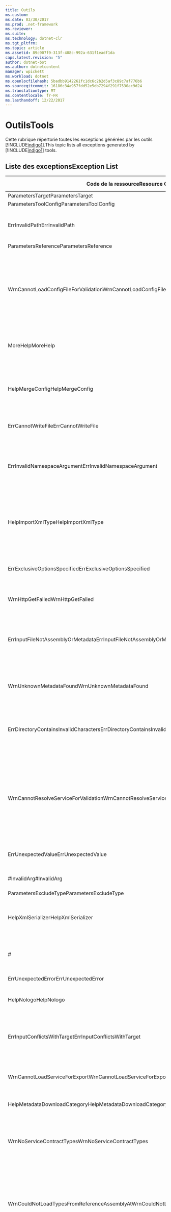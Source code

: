 ```yaml
---
title: Outils
ms.custom: 
ms.date: 03/30/2017
ms.prod: .net-framework
ms.reviewer: 
ms.suite: 
ms.technology: dotnet-clr
ms.tgt_pltfrm: 
ms.topic: article
ms.assetid: 89c907f9-313f-408c-992a-631f1eadf1da
caps.latest.revision: "5"
author: dotnet-bot
ms.author: dotnetcontent
manager: wpickett
ms.workload: dotnet
ms.openlocfilehash: 5badbb9142261fc1dc6c2b2d5af3c89c7af776b6
ms.sourcegitcommit: 16186c34a957fdd52e5db7294f291f7530ac9d24
ms.translationtype: MT
ms.contentlocale: fr-FR
ms.lasthandoff: 12/22/2017
---
```

# <a name="tools"></a><span data-ttu-id="7d278-102">Outils</span><span class="sxs-lookup"><span data-stu-id="7d278-102">Tools</span></span>
<span data-ttu-id="7d278-103">Cette rubrique répertorie toutes les exceptions générées par les outils [!INCLUDE[indigo1](../../../../../includes/indigo1-md.md)].</span><span class="sxs-lookup"><span data-stu-id="7d278-103">This topic lists all exceptions generated by [!INCLUDE[indigo1](../../../../../includes/indigo1-md.md)] tools.</span></span>  
  
## <a name="exception-list"></a><span data-ttu-id="7d278-104">Liste des exceptions</span><span class="sxs-lookup"><span data-stu-id="7d278-104">Exception List</span></span>  
  
|<span data-ttu-id="7d278-105">Code de la ressource</span><span class="sxs-lookup"><span data-stu-id="7d278-105">Resource Code</span></span>|<span data-ttu-id="7d278-106">Chaîne de la ressource</span><span class="sxs-lookup"><span data-stu-id="7d278-106">Resource String</span></span>|  
|-------------------|---------------------|  
|<span data-ttu-id="7d278-107">ParametersTarget</span><span class="sxs-lookup"><span data-stu-id="7d278-107">ParametersTarget</span></span>|<span data-ttu-id="7d278-108">\<enum ></span><span class="sxs-lookup"><span data-stu-id="7d278-108">\<enum></span></span>|  
|<span data-ttu-id="7d278-109">ParametersToolConfig</span><span class="sxs-lookup"><span data-stu-id="7d278-109">ParametersToolConfig</span></span>|<span data-ttu-id="7d278-110">\<configFile ></span><span class="sxs-lookup"><span data-stu-id="7d278-110">\<configFile></span></span>|  
|<span data-ttu-id="7d278-111">ErrInvalidPath</span><span class="sxs-lookup"><span data-stu-id="7d278-111">ErrInvalidPath</span></span>|<span data-ttu-id="7d278-112">Le chemin spécifié est incorrect.</span><span class="sxs-lookup"><span data-stu-id="7d278-112">The specified is an invalid path.</span></span> <span data-ttu-id="7d278-113">Vérifiez l'argument spécifié.</span><span class="sxs-lookup"><span data-stu-id="7d278-113">Check the specified argument.</span></span>|  
|<span data-ttu-id="7d278-114">ParametersReference</span><span class="sxs-lookup"><span data-stu-id="7d278-114">ParametersReference</span></span>|<span data-ttu-id="7d278-115">\<chemin d’accès ></span><span class="sxs-lookup"><span data-stu-id="7d278-115">\<file path></span></span>|  
|<span data-ttu-id="7d278-116">WrnCannotLoadConfigFileForValidation</span><span class="sxs-lookup"><span data-stu-id="7d278-116">WrnCannotLoadConfigFileForValidation</span></span>|<span data-ttu-id="7d278-117">Une erreur s'est produite lors du traitement du fichier de configuration chargé depuis l'emplacement spécifié.</span><span class="sxs-lookup"><span data-stu-id="7d278-117">An error occurred while processing the configuration file loaded from the specified location.</span></span> <span data-ttu-id="7d278-118">Les services définis dans ce fichier de configuration ne peuvent pas être validés.</span><span class="sxs-lookup"><span data-stu-id="7d278-118">Services that are defined in this configuration file cannot be validated.</span></span>|  
|<span data-ttu-id="7d278-119">MoreHelp</span><span class="sxs-lookup"><span data-stu-id="7d278-119">MoreHelp</span></span>|<span data-ttu-id="7d278-120">Pour obtenir une assistance, tapez « svcutil » avec les arguments spécifiés.</span><span class="sxs-lookup"><span data-stu-id="7d278-120">For more help, type "svcutil" with the specified arguments.</span></span>|  
|<span data-ttu-id="7d278-121">HelpMergeConfig</span><span class="sxs-lookup"><span data-stu-id="7d278-121">HelpMergeConfig</span></span>|<span data-ttu-id="7d278-122">Fait en sorte que la configuration générée soit fusionnée dans un fichier existant au lieu de remplacer le fichier existant.</span><span class="sxs-lookup"><span data-stu-id="7d278-122">Causes the generated configuration to be merged into an existing file instead of overwriting the existing file.</span></span>|  
|<span data-ttu-id="7d278-123">ErrCannotWriteFile</span><span class="sxs-lookup"><span data-stu-id="7d278-123">ErrCannotWriteFile</span></span>|<span data-ttu-id="7d278-124">Impossible d'écrire dans un fichier de sortie.</span><span class="sxs-lookup"><span data-stu-id="7d278-124">Cannot write to an output file.</span></span>|  
|<span data-ttu-id="7d278-125">ErrInvalidNamespaceArgument</span><span class="sxs-lookup"><span data-stu-id="7d278-125">ErrInvalidNamespaceArgument</span></span>|<span data-ttu-id="7d278-126">La valeur non valide spécifiée a été passée à l'option spécifiée.</span><span class="sxs-lookup"><span data-stu-id="7d278-126">The specified invalid value was passed to the specified option.</span></span> <span data-ttu-id="7d278-127">Spécifiez une paire d'espace de noms cible et d'espace de noms CLR séparés par des virgules.</span><span class="sxs-lookup"><span data-stu-id="7d278-127">Specify a comma-separated target namespace and CLR namespace pair.</span></span>|  
|<span data-ttu-id="7d278-128">HelpImportXmlType</span><span class="sxs-lookup"><span data-stu-id="7d278-128">HelpImportXmlType</span></span>|<span data-ttu-id="7d278-129">Configure le sérialiseur DataContract de façon à importer des types non-DataContract comme types IXmlSerializable.</span><span class="sxs-lookup"><span data-stu-id="7d278-129">Configures the DataContract serializer to import non-DataContract types as IXmlSerializable types.</span></span>|  
|<span data-ttu-id="7d278-130">ErrExclusiveOptionsSpecified</span><span class="sxs-lookup"><span data-stu-id="7d278-130">ErrExclusiveOptionsSpecified</span></span>|<span data-ttu-id="7d278-131">L'option spécifiée ne peut pas être utilisée lorsque l'autre option spécifiée a été spécifiée.</span><span class="sxs-lookup"><span data-stu-id="7d278-131">The specified option cannot be used when the other specified option has been specified.</span></span>|  
|<span data-ttu-id="7d278-132">WrnHttpGetFailed</span><span class="sxs-lookup"><span data-stu-id="7d278-132">WrnHttpGetFailed</span></span>|<span data-ttu-id="7d278-133">Erreur GET HTTP avec l'URI spécifié.</span><span class="sxs-lookup"><span data-stu-id="7d278-133">HTTP GET Error with the specified URI.</span></span>|  
|<span data-ttu-id="7d278-134">ErrInputFileNotAssemblyOrMetadata</span><span class="sxs-lookup"><span data-stu-id="7d278-134">ErrInputFileNotAssemblyOrMetadata</span></span>|<span data-ttu-id="7d278-135">Le fichier à l’emplacement spécifié lu via l’argument d’entrée spécifié semble ne pas être un fichier de métadonnées XML ou un assembly valide.</span><span class="sxs-lookup"><span data-stu-id="7d278-135">The file at the specified location read via the specified input argument does not appear to be an XML metadata file or a valid assembly.</span></span>|  
|<span data-ttu-id="7d278-136">WrnUnknownMetadataFound</span><span class="sxs-lookup"><span data-stu-id="7d278-136">WrnUnknownMetadataFound</span></span>|<span data-ttu-id="7d278-137">Impossible d'enregistrer le document de métadonnées non reconnu du type spécifié.</span><span class="sxs-lookup"><span data-stu-id="7d278-137">Cannot save unrecognized metadata document of the specified type.</span></span>|  
|<span data-ttu-id="7d278-138">ErrDirectoryContainsInvalidCharacters</span><span class="sxs-lookup"><span data-stu-id="7d278-138">ErrDirectoryContainsInvalidCharacters</span></span>|<span data-ttu-id="7d278-139">La valeur non valide spécifiée a été passée à l'option spécifiée.</span><span class="sxs-lookup"><span data-stu-id="7d278-139">The specified invalid value was passed to the specified option.</span></span> <span data-ttu-id="7d278-140">Le caractère spécifié n’est pas autorisé dans un chemin d’accès.</span><span class="sxs-lookup"><span data-stu-id="7d278-140">The specified character is not permitted in a path.</span></span>|  
|<span data-ttu-id="7d278-141">WrnCannotResolveServiceForValidation</span><span class="sxs-lookup"><span data-stu-id="7d278-141">WrnCannotResolveServiceForValidation</span></span>|<span data-ttu-id="7d278-142">Impossible de charger un service avec le configName spécifié.</span><span class="sxs-lookup"><span data-stu-id="7d278-142">Unable to load a service with the specified configName.</span></span> <span data-ttu-id="7d278-143">Pour valider un service, fournissez à la fois l'assembly qui contient le type de service et un fichier exécutable avec la configuration pour ce service.</span><span class="sxs-lookup"><span data-stu-id="7d278-143">To validate a service, provide both the assembly that contains the service type and an executable with the configuration for this service.</span></span>|  
|<span data-ttu-id="7d278-144">ErrUnexpectedValue</span><span class="sxs-lookup"><span data-stu-id="7d278-144">ErrUnexpectedValue</span></span>|<span data-ttu-id="7d278-145">L'option spécifiée ne prend pas en charge de valeurs.</span><span class="sxs-lookup"><span data-stu-id="7d278-145">The specified option does not support any values.</span></span>|  
|<span data-ttu-id="7d278-146">#InvalidArg</span><span class="sxs-lookup"><span data-stu-id="7d278-146">#InvalidArg</span></span>|<span data-ttu-id="7d278-147">Le spécifié contient un argument non valide.</span><span class="sxs-lookup"><span data-stu-id="7d278-147">The specified contains an invalid argument.</span></span>|  
|<span data-ttu-id="7d278-148">ParametersExcludeType</span><span class="sxs-lookup"><span data-stu-id="7d278-148">ParametersExcludeType</span></span>|<span data-ttu-id="7d278-149">\<type></span><span class="sxs-lookup"><span data-stu-id="7d278-149">\<type></span></span>|  
|<span data-ttu-id="7d278-150">HelpXmlSerializer</span><span class="sxs-lookup"><span data-stu-id="7d278-150">HelpXmlSerializer</span></span>|<span data-ttu-id="7d278-151">Générez des types de données qui utilisent le XmlSerializer pour la sérialisation et la désérialisation.</span><span class="sxs-lookup"><span data-stu-id="7d278-151">Generate data types that use the XmlSerializer for serialization and deserialization.</span></span>|  
|#|---------------------------------------------------------------------------------------------------------------------=|  
|<span data-ttu-id="7d278-152">ErrUnexpectedError</span><span class="sxs-lookup"><span data-stu-id="7d278-152">ErrUnexpectedError</span></span>|<span data-ttu-id="7d278-153">Une erreur s'est produite dans l'outil.</span><span class="sxs-lookup"><span data-stu-id="7d278-153">An error occurred in the tool.</span></span>|  
|<span data-ttu-id="7d278-154">HelpNologo</span><span class="sxs-lookup"><span data-stu-id="7d278-154">HelpNologo</span></span>|<span data-ttu-id="7d278-155">Le message de bannière et de copyright est supprimé.</span><span class="sxs-lookup"><span data-stu-id="7d278-155">The copyright and banner message is suppressed.</span></span>|  
|<span data-ttu-id="7d278-156">ErrInputConflictsWithTarget</span><span class="sxs-lookup"><span data-stu-id="7d278-156">ErrInputConflictsWithTarget</span></span>|<span data-ttu-id="7d278-157">Le type d'entrée lu à partir du spécifié n'est pas pris en charge avec l'option spécifiée définie à la valeur spécifiée.</span><span class="sxs-lookup"><span data-stu-id="7d278-157">The type of input read from the specified is not supported with the specified option set to the specified value.</span></span>|  
|<span data-ttu-id="7d278-158">WrnCannotLoadServiceForExport</span><span class="sxs-lookup"><span data-stu-id="7d278-158">WrnCannotLoadServiceForExport</span></span>|<span data-ttu-id="7d278-159">Une erreur s'est produite lors du chargement du type de service à exporter.</span><span class="sxs-lookup"><span data-stu-id="7d278-159">An error occurred while loading the service type to be exported.</span></span>|  
|<span data-ttu-id="7d278-160">HelpMetadataDownloadCategory</span><span class="sxs-lookup"><span data-stu-id="7d278-160">HelpMetadataDownloadCategory</span></span>|<span data-ttu-id="7d278-161">- = TÉLÉCHARGEMENT DE MÉTADONNÉES = -</span><span class="sxs-lookup"><span data-stu-id="7d278-161">-= METADATA DOWNLOAD =-</span></span>|  
|<span data-ttu-id="7d278-162">WrnNoServiceContractTypes</span><span class="sxs-lookup"><span data-stu-id="7d278-162">WrnNoServiceContractTypes</span></span>|<span data-ttu-id="7d278-163">Impossible de générer des types XmlSerializer pour l'assembly spécifié.</span><span class="sxs-lookup"><span data-stu-id="7d278-163">Cannot generate XmlSerializer types for the specified assembly.</span></span> <span data-ttu-id="7d278-164">Aucun type de contrat de service n'a été trouvé.</span><span class="sxs-lookup"><span data-stu-id="7d278-164">No service contract types were found.</span></span>|  
|<span data-ttu-id="7d278-165">WrnCouldNotLoadTypesFromReferenceAssemblyAt</span><span class="sxs-lookup"><span data-stu-id="7d278-165">WrnCouldNotLoadTypesFromReferenceAssemblyAt</span></span>|<span data-ttu-id="7d278-166">Une erreur s'est produite lors du chargement des types dans un assembly qui a été chargé à partir du spécifié.</span><span class="sxs-lookup"><span data-stu-id="7d278-166">An error occurred while loading types in an assembly that was loaded from the specified.</span></span> <span data-ttu-id="7d278-167">Certains types dans l'assembly ne peuvent pas être chargés et sont inaccessibles à l'outil.</span><span class="sxs-lookup"><span data-stu-id="7d278-167">Some types in the assembly cannot be loaded and are unavailable to the tool.</span></span>|  
|<span data-ttu-id="7d278-168">ErrDirectoryPointsToAFile</span><span class="sxs-lookup"><span data-stu-id="7d278-168">ErrDirectoryPointsToAFile</span></span>|<span data-ttu-id="7d278-169">La valeur non valide spécifiée a été passée à l'option spécifiée.</span><span class="sxs-lookup"><span data-stu-id="7d278-169">The specified invalid value was passed to the specified option.</span></span> <span data-ttu-id="7d278-170">La valeur spécifiée est un chemin d'accès à un fichier.</span><span class="sxs-lookup"><span data-stu-id="7d278-170">The specified value is a path to a file.</span></span>|  
|<span data-ttu-id="7d278-171">Error</span><span class="sxs-lookup"><span data-stu-id="7d278-171">Error</span></span>|<span data-ttu-id="7d278-172">Erreur :</span><span class="sxs-lookup"><span data-stu-id="7d278-172">Error:</span></span>|  
|<span data-ttu-id="7d278-173">ErrDuplicateReferenceValues</span><span class="sxs-lookup"><span data-stu-id="7d278-173">ErrDuplicateReferenceValues</span></span>|<span data-ttu-id="7d278-174">L'assembly spécifié a été chargé deux fois à l'aide de l'option spécifiée.</span><span class="sxs-lookup"><span data-stu-id="7d278-174">The specified assembly was loaded twice using the specified option.</span></span> <span data-ttu-id="7d278-175">Un assembly ne peut être référencé qu'une seule fois.</span><span class="sxs-lookup"><span data-stu-id="7d278-175">An assembly can only be reference once.</span></span>|  
|<span data-ttu-id="7d278-176">WrnNoXmlSerializerOperationBehavior</span><span class="sxs-lookup"><span data-stu-id="7d278-176">WrnNoXmlSerializerOperationBehavior</span></span>|<span data-ttu-id="7d278-177">Impossible de générer XmlSerializer pour l'assembly spécifié.</span><span class="sxs-lookup"><span data-stu-id="7d278-177">Cannot generate XmlSerializer for the specified assembly.</span></span> <span data-ttu-id="7d278-178">Aucun contrat de service dans l'assembly n'a une opération avec XmlSerializerOperationBehavior.</span><span class="sxs-lookup"><span data-stu-id="7d278-178">No service contract in the assembly has an operation with XmlSerializerOperationBehavior.</span></span>|  
|<span data-ttu-id="7d278-179">ErrCannotCreateDirectory</span><span class="sxs-lookup"><span data-stu-id="7d278-179">ErrCannotCreateDirectory</span></span>|<span data-ttu-id="7d278-180">Impossible de créer le répertoire spécifié.</span><span class="sxs-lookup"><span data-stu-id="7d278-180">Cannot create the specified directory.</span></span>|  
|<span data-ttu-id="7d278-181">ErrCouldNotLoadTypesFromAssemblyAt</span><span class="sxs-lookup"><span data-stu-id="7d278-181">ErrCouldNotLoadTypesFromAssemblyAt</span></span>|<span data-ttu-id="7d278-182">Impossible de charger un type dans l'assembly spécifié.</span><span class="sxs-lookup"><span data-stu-id="7d278-182">Cannot load any types in the specified assembly.</span></span>|  
|<span data-ttu-id="7d278-183">ErrUnknownSwitch</span><span class="sxs-lookup"><span data-stu-id="7d278-183">ErrUnknownSwitch</span></span>|<span data-ttu-id="7d278-184">Le commutateur spécifié est une option non reconnue.</span><span class="sxs-lookup"><span data-stu-id="7d278-184">The specified switch is an unrecognized option.</span></span>|  
|<span data-ttu-id="7d278-185">Logo</span><span class="sxs-lookup"><span data-stu-id="7d278-185">Logo</span></span>|<span data-ttu-id="7d278-186">Le logo de l'outil est « Microsoft ® Service Model Metadata Tool » avec la version.</span><span class="sxs-lookup"><span data-stu-id="7d278-186">The logo of the tool is "Microsoft ® Service Model Metadata Tool" with version.</span></span>|  
|<span data-ttu-id="7d278-187">NoCodeWasGenerated</span><span class="sxs-lookup"><span data-stu-id="7d278-187">NoCodeWasGenerated</span></span>|<span data-ttu-id="7d278-188">Aucun code n'a été généré.</span><span class="sxs-lookup"><span data-stu-id="7d278-188">No code was generated.</span></span><br /><br /> <span data-ttu-id="7d278-189">Si vous essayiez de générer un client, cette erreur peut être due au fait que les documents de métadonnées ne contenaient pas de contrats ou services valides</span><span class="sxs-lookup"><span data-stu-id="7d278-189">If you were trying to generate a client, this could be because the metadata documents did not contain any valid contracts or services</span></span><br /><br /> <span data-ttu-id="7d278-190">ou au fait que tous les contrats/services ont été découverts comme existant dans des assemblys de référence.</span><span class="sxs-lookup"><span data-stu-id="7d278-190">or because all contracts/services were discovered to exist in reference assemblies.</span></span> <span data-ttu-id="7d278-191">Vérifiez que vous avez passé tous les documents de métadonnées à l'outil.</span><span class="sxs-lookup"><span data-stu-id="7d278-191">Verify that you passed all the metadata documents to the tool.</span></span>|  
|<span data-ttu-id="7d278-192">WrnUnableToLoadContractForSGen</span><span class="sxs-lookup"><span data-stu-id="7d278-192">WrnUnableToLoadContractForSGen</span></span>|<span data-ttu-id="7d278-193">Une erreur s'est produite lors du chargement d'un type de contrat.</span><span class="sxs-lookup"><span data-stu-id="7d278-193">An error occurred while loading a contract type.</span></span> <span data-ttu-id="7d278-194">Impossible de générer le type XmlSerializer pour ce contrat.</span><span class="sxs-lookup"><span data-stu-id="7d278-194">Cannot generate the XmlSerializer type for this contract.</span></span> <span data-ttu-id="7d278-195">Le type et les détails sont spécifiés.</span><span class="sxs-lookup"><span data-stu-id="7d278-195">The type and details are specified.</span></span>|  
|<span data-ttu-id="7d278-196">WrnOptionConflictsWithInput</span><span class="sxs-lookup"><span data-stu-id="7d278-196">WrnOptionConflictsWithInput</span></span>|<span data-ttu-id="7d278-197">L'option spécifiée ne peut pas être utilisée avec plusieurs assemblys d'entrée.</span><span class="sxs-lookup"><span data-stu-id="7d278-197">The specified option cannot be used with multiple input assemblies.</span></span> <span data-ttu-id="7d278-198">L'option spécifiée est ignorée.</span><span class="sxs-lookup"><span data-stu-id="7d278-198">The specified option is ignored.</span></span>|  
|<span data-ttu-id="7d278-199">ErrUnableToImportMetadata</span><span class="sxs-lookup"><span data-stu-id="7d278-199">ErrUnableToImportMetadata</span></span>|<span data-ttu-id="7d278-200">Une erreur critique s'est produite lors de la tentative d'importation des métadonnées.</span><span class="sxs-lookup"><span data-stu-id="7d278-200">A critical error occurred while attempting to import metadata.</span></span>|  
|<span data-ttu-id="7d278-201">ErrInvalidSerializer</span><span class="sxs-lookup"><span data-stu-id="7d278-201">ErrInvalidSerializer</span></span>|<span data-ttu-id="7d278-202">Une valeur de sérialiseur non valide a été passée à l'option spécifiée.</span><span class="sxs-lookup"><span data-stu-id="7d278-202">An invalid serializer value was passed to the specified option.</span></span> <span data-ttu-id="7d278-203">Les sérialiseurs pris en charge sont spécifiés.</span><span class="sxs-lookup"><span data-stu-id="7d278-203">The supported serializers are specified.</span></span>|  
|<span data-ttu-id="7d278-204">SavingDownloadedMetadata</span><span class="sxs-lookup"><span data-stu-id="7d278-204">SavingDownloadedMetadata</span></span>|<span data-ttu-id="7d278-205">Enregistrement des fichiers de métadonnées téléchargés...</span><span class="sxs-lookup"><span data-stu-id="7d278-205">Saving downloaded metadata files...</span></span>|  
|<span data-ttu-id="7d278-206">WrnNoConfigForServices</span><span class="sxs-lookup"><span data-stu-id="7d278-206">WrnNoConfigForServices</span></span>|<span data-ttu-id="7d278-207">Aucun des assemblys passés n'était un exécutable avec fichier de configuration ou aucun des fichiers de configuration ne contenait des services avec le nom de configuration spécifié.</span><span class="sxs-lookup"><span data-stu-id="7d278-207">None of the assemblies passed were executables with configuration file or none of the configuration files contained services with the specified configuration name.</span></span>|  
|<span data-ttu-id="7d278-208">ErrInputConflictsWithOption</span><span class="sxs-lookup"><span data-stu-id="7d278-208">ErrInputConflictsWithOption</span></span>|<span data-ttu-id="7d278-209">L'entrée lue à partir du spécifié ne peut pas être utilisée avec l'option spécifiée car elles impliquent différents modes d'opération de l'outil.</span><span class="sxs-lookup"><span data-stu-id="7d278-209">The input read from the specified cannot be used with the specified option because they imply different modes of tool operation.</span></span>|  
|<span data-ttu-id="7d278-210">ErrUnableToExportEndpoints</span><span class="sxs-lookup"><span data-stu-id="7d278-210">ErrUnableToExportEndpoints</span></span>|<span data-ttu-id="7d278-211">Une erreur s'est produite lors de l'exportation du type de service spécifié.</span><span class="sxs-lookup"><span data-stu-id="7d278-211">An error occurred while exporting the specified service type.</span></span>|  
|<span data-ttu-id="7d278-212">ErrInputSchemaParseError</span><span class="sxs-lookup"><span data-stu-id="7d278-212">ErrInputSchemaParseError</span></span>|<span data-ttu-id="7d278-213">Une erreur d'analyse de schéma XML s'est produite lors de la lecture du spécifié.</span><span class="sxs-lookup"><span data-stu-id="7d278-213">An XML schema parsing error occurred while reading the specified.</span></span> <span data-ttu-id="7d278-214">Vérifiez que le XML est correctement structuré et valide.</span><span class="sxs-lookup"><span data-stu-id="7d278-214">Verify that the XML is both well-formed and valid.</span></span>|  
|<span data-ttu-id="7d278-215">ErrInputPolicyParseError</span><span class="sxs-lookup"><span data-stu-id="7d278-215">ErrInputPolicyParseError</span></span>|<span data-ttu-id="7d278-216">Une erreur d'analyse WS-Policy s'est produite lors de la lecture du spécifié.</span><span class="sxs-lookup"><span data-stu-id="7d278-216">A WS-Policy parsing error occurred while reading the specified.</span></span> <span data-ttu-id="7d278-217">Vérifiez que le XML est correctement structuré et valide.</span><span class="sxs-lookup"><span data-stu-id="7d278-217">Verify that the XML is both well-formed and valid.</span></span>|  
|<span data-ttu-id="7d278-218">ErrUnableToLoadReferenceType</span><span class="sxs-lookup"><span data-stu-id="7d278-218">ErrUnableToLoadReferenceType</span></span>|<span data-ttu-id="7d278-219">Une erreur s'est produite lors du chargement d'un type de contrat référencé.</span><span class="sxs-lookup"><span data-stu-id="7d278-219">An error occurred while loading a referenced contract type.</span></span> <span data-ttu-id="7d278-220">Ce type spécifié est ignoré.</span><span class="sxs-lookup"><span data-stu-id="7d278-220">This specified type is ignored.</span></span>|  
|<span data-ttu-id="7d278-221">WrnCannotLoadServiceForValidation</span><span class="sxs-lookup"><span data-stu-id="7d278-221">WrnCannotLoadServiceForValidation</span></span>|<span data-ttu-id="7d278-222">Une erreur s'est produite lors du chargement du service à valider.</span><span class="sxs-lookup"><span data-stu-id="7d278-222">An error occurred while loading the service to be validated.</span></span> <span data-ttu-id="7d278-223">Le type et les détails sont spécifiés.</span><span class="sxs-lookup"><span data-stu-id="7d278-223">The type and details are specified.</span></span>|  
|<span data-ttu-id="7d278-224">HelpCodeGenerationCategory</span><span class="sxs-lookup"><span data-stu-id="7d278-224">HelpCodeGenerationCategory</span></span>|<span data-ttu-id="7d278-225">-= GÉNÉRATION DE CODE =-</span><span class="sxs-lookup"><span data-stu-id="7d278-225">-= CODE GENERATION =-</span></span>|  
|<span data-ttu-id="7d278-226">RetreivingMetadataWithMexAndDisco</span><span class="sxs-lookup"><span data-stu-id="7d278-226">RetreivingMetadataWithMexAndDisco</span></span>|<span data-ttu-id="7d278-227">Tentative de téléchargement de métadonnées à partir du spécifié à l'aide de WS-Metadata Exchange ou DISCO.</span><span class="sxs-lookup"><span data-stu-id="7d278-227">Attempting to download metadata from the specified using WS-Metadata Exchange or DISCO.</span></span>|  
|<span data-ttu-id="7d278-228">ErrGeneralSchemaValidation</span><span class="sxs-lookup"><span data-stu-id="7d278-228">ErrGeneralSchemaValidation</span></span>|<span data-ttu-id="7d278-229">Une erreur s'est produite lors de la vérification des schémas XML générés pendant l'exportation.</span><span class="sxs-lookup"><span data-stu-id="7d278-229">An error occurred while verifying XML schemas that were generated during export.</span></span>|  
|<span data-ttu-id="7d278-230">ParametersDirectory</span><span class="sxs-lookup"><span data-stu-id="7d278-230">ParametersDirectory</span></span>|<span data-ttu-id="7d278-231">\<répertoire ></span><span class="sxs-lookup"><span data-stu-id="7d278-231">\<directory></span></span>|  
|<span data-ttu-id="7d278-232">ErrCannotLoadSpecifiedType</span><span class="sxs-lookup"><span data-stu-id="7d278-232">ErrCannotLoadSpecifiedType</span></span>|<span data-ttu-id="7d278-233">Aucun type ne peut être chargé pour la valeur spécifiée passée à l'option spécifiée.</span><span class="sxs-lookup"><span data-stu-id="7d278-233">No type can be loaded for the specified value that was passed to the specified option.</span></span> <span data-ttu-id="7d278-234">Assurez-vous que l'assembly auquel ce type appartient est spécifié à l'aide de l'option spécifiée.</span><span class="sxs-lookup"><span data-stu-id="7d278-234">Ensure that the assembly that this type belongs to is specified using the specified option.</span></span>|  
|<span data-ttu-id="7d278-235">ErrOptionModeConflict</span><span class="sxs-lookup"><span data-stu-id="7d278-235">ErrOptionModeConflict</span></span>|<span data-ttu-id="7d278-236">L'option spécifiée ne peut pas être utilisée avec l'option spécifiée car elles impliquent des types de sortie différents.</span><span class="sxs-lookup"><span data-stu-id="7d278-236">The specified option cannot be used with the specified option because they imply different output types.</span></span>|  
|<span data-ttu-id="7d278-237">ErrIsNotAnAssembly</span><span class="sxs-lookup"><span data-stu-id="7d278-237">ErrIsNotAnAssembly</span></span>|<span data-ttu-id="7d278-238">Impossible de charger le spécifié en tant qu'assembly.</span><span class="sxs-lookup"><span data-stu-id="7d278-238">Cannot load the specified as an assembly.</span></span> <span data-ttu-id="7d278-239">Vérifiez que ce fichier est un assembly .NET.</span><span class="sxs-lookup"><span data-stu-id="7d278-239">Verify that this file is a .NET assembly.</span></span>|  
|<span data-ttu-id="7d278-240">ErrInputConflictsWithMode</span><span class="sxs-lookup"><span data-stu-id="7d278-240">ErrInputConflictsWithMode</span></span>|<span data-ttu-id="7d278-241">L'entrée lue à partir du spécifié est incohérente avec d'autres options.</span><span class="sxs-lookup"><span data-stu-id="7d278-241">The input read from the specified is inconsistent with other options.</span></span>|  
|<span data-ttu-id="7d278-242">ErrDuplicateValuePassedToTypeArg</span><span class="sxs-lookup"><span data-stu-id="7d278-242">ErrDuplicateValuePassedToTypeArg</span></span>|<span data-ttu-id="7d278-243">La valeur spécifiée a été passée plusieurs fois à l'option spécifiée.</span><span class="sxs-lookup"><span data-stu-id="7d278-243">The specified value was passed to the specified option multiple times.</span></span> <span data-ttu-id="7d278-244">Chaque type ne peut être spécifié qu'une seule fois.</span><span class="sxs-lookup"><span data-stu-id="7d278-244">Each type can be specified only once.</span></span>|  
|<span data-ttu-id="7d278-245">ErrInputEPRFileParseError</span><span class="sxs-lookup"><span data-stu-id="7d278-245">ErrInputEPRFileParseError</span></span>|<span data-ttu-id="7d278-246">Impossible de lire la référence du point de terminaison à partir du spécifié.</span><span class="sxs-lookup"><span data-stu-id="7d278-246">Cannot read the endpoint reference from the specified.</span></span> <span data-ttu-id="7d278-247">Vérifiez que le XML est correctement structuré et valide.</span><span class="sxs-lookup"><span data-stu-id="7d278-247">Verify that the XML is both well-formed and valid.</span></span>|  
|<span data-ttu-id="7d278-248">ErrCouldNotCreateCodeProvider</span><span class="sxs-lookup"><span data-stu-id="7d278-248">ErrCouldNotCreateCodeProvider</span></span>|<span data-ttu-id="7d278-249">Impossible de créer un fournisseur de code pour la valeur spécifiée, qui a été passée à l'argument /{1}.</span><span class="sxs-lookup"><span data-stu-id="7d278-249">A code provider cannot be created for the specified value, that was passed to the /{1} argument.</span></span> <span data-ttu-id="7d278-250">Vérifiez que le fournisseur de code est installé et configuré correctement.</span><span class="sxs-lookup"><span data-stu-id="7d278-250">Verify that the code provider is properly installed and configured.</span></span>|  
|<span data-ttu-id="7d278-251">ErrPathTooLongDirOnly</span><span class="sxs-lookup"><span data-stu-id="7d278-251">ErrPathTooLongDirOnly</span></span>|<span data-ttu-id="7d278-252">Le chemin d’accès spécifié résultant est trop long.</span><span class="sxs-lookup"><span data-stu-id="7d278-252">The resultant specified path is too long.</span></span> <span data-ttu-id="7d278-253">Examinez l’argument spécifié.</span><span class="sxs-lookup"><span data-stu-id="7d278-253">Review the specified argument.</span></span>|  
|<span data-ttu-id="7d278-254">HelpDataContractSerializer</span><span class="sxs-lookup"><span data-stu-id="7d278-254">HelpDataContractSerializer</span></span>|<span data-ttu-id="7d278-255">Générez des types de données qui utilisent le sérialiseur DataContract pour la sérialisation et la désérialisation.</span><span class="sxs-lookup"><span data-stu-id="7d278-255">Generate data types that use the DataContract Serializer for serialization and deserialization.</span></span>|  
|<span data-ttu-id="7d278-256">ErrUnableToExportEndpoint</span><span class="sxs-lookup"><span data-stu-id="7d278-256">ErrUnableToExportEndpoint</span></span>|<span data-ttu-id="7d278-257">Une erreur s'est produite lors de l'exportation du nom de point de terminaison spécifié dans l'espace de noms spécifié dans le type de service spécifié mentionné dans le fichier de configuration chargé pour l'assembly.</span><span class="sxs-lookup"><span data-stu-id="7d278-257">An error occurred while exporting the specified  endpoint name in the specified namespace in the specified  service type found in the configuration file loaded for the assembly.</span></span>|  
|<span data-ttu-id="7d278-258">HelpUsage1</span><span class="sxs-lookup"><span data-stu-id="7d278-258">HelpUsage1</span></span>|<span data-ttu-id="7d278-259">Affiche l'utilisation de l'aide.</span><span class="sxs-lookup"><span data-stu-id="7d278-259">Displays help usage.</span></span>|  
|<span data-ttu-id="7d278-260">HelpUsage2</span><span class="sxs-lookup"><span data-stu-id="7d278-260">HelpUsage2</span></span>|<span data-ttu-id="7d278-261">Affiche l'utilisation de l'aide.</span><span class="sxs-lookup"><span data-stu-id="7d278-261">Displays help usage.</span></span>|  
|<span data-ttu-id="7d278-262">HelpUsage3</span><span class="sxs-lookup"><span data-stu-id="7d278-262">HelpUsage3</span></span>|<span data-ttu-id="7d278-263">Affiche l'utilisation de l'aide.</span><span class="sxs-lookup"><span data-stu-id="7d278-263">Displays help usage.</span></span>|  
|<span data-ttu-id="7d278-264">HelpUsage4</span><span class="sxs-lookup"><span data-stu-id="7d278-264">HelpUsage4</span></span>|<span data-ttu-id="7d278-265">Affiche l'utilisation de l'aide.</span><span class="sxs-lookup"><span data-stu-id="7d278-265">Displays help usage.</span></span>|  
|<span data-ttu-id="7d278-266">HelpUsage5</span><span class="sxs-lookup"><span data-stu-id="7d278-266">HelpUsage5</span></span>|<span data-ttu-id="7d278-267">Affiche l'utilisation de l'aide.</span><span class="sxs-lookup"><span data-stu-id="7d278-267">Displays help usage.</span></span>|  
|<span data-ttu-id="7d278-268">ErrDirectoryNotFound</span><span class="sxs-lookup"><span data-stu-id="7d278-268">ErrDirectoryNotFound</span></span>|<span data-ttu-id="7d278-269">Le répertoire spécifié est introuvable.</span><span class="sxs-lookup"><span data-stu-id="7d278-269">The specified directory cannot be found.</span></span> <span data-ttu-id="7d278-270">Vérifiez que le répertoire existe et que vous avez les autorisations appropriées pour le lire.</span><span class="sxs-lookup"><span data-stu-id="7d278-270">Verify that the directory exists and that you have the appropriate permissions to read it.</span></span>|  
|<span data-ttu-id="7d278-271">ErrUnableToLoadFile</span><span class="sxs-lookup"><span data-stu-id="7d278-271">ErrUnableToLoadFile</span></span>|<span data-ttu-id="7d278-272">Impossible de lire le fichier spécifié.</span><span class="sxs-lookup"><span data-stu-id="7d278-272">Cannot read the specified file.</span></span>|  
|<span data-ttu-id="7d278-273">ErrNoFilesFound</span><span class="sxs-lookup"><span data-stu-id="7d278-273">ErrNoFilesFound</span></span>|<span data-ttu-id="7d278-274">Le chemin d'accès d'entrée spécifié semble ne faire référence à aucun fichier existant.</span><span class="sxs-lookup"><span data-stu-id="7d278-274">The specified input path does not appear to refer to any existing files.</span></span>|  
|<span data-ttu-id="7d278-275">ParametersConfig</span><span class="sxs-lookup"><span data-stu-id="7d278-275">ParametersConfig</span></span>|<span data-ttu-id="7d278-276">\<configFile ></span><span class="sxs-lookup"><span data-stu-id="7d278-276">\<configFile></span></span>|  
|<span data-ttu-id="7d278-277">ErrDirectoryInsteadOfFile</span><span class="sxs-lookup"><span data-stu-id="7d278-277">ErrDirectoryInsteadOfFile</span></span>|<span data-ttu-id="7d278-278">Le chemin d'accès d'entrée spécifié semble être un répertoire.</span><span class="sxs-lookup"><span data-stu-id="7d278-278">The specified input path appears to be a directory.</span></span> <span data-ttu-id="7d278-279">L’entrée doit être un URL ou un chemin d’accès de fichier.</span><span class="sxs-lookup"><span data-stu-id="7d278-279">Input must be either URLs or file paths.</span></span>|  
|<span data-ttu-id="7d278-280">HelpConfig</span><span class="sxs-lookup"><span data-stu-id="7d278-280">HelpConfig</span></span>|<span data-ttu-id="7d278-281">Fait en sorte que les outils génèrent un fichier de configuration avec le nom fourni.</span><span class="sxs-lookup"><span data-stu-id="7d278-281">Instructs the tools to generate a configuration file with the name provided.</span></span> <span data-ttu-id="7d278-282">Par défaut : output.config.</span><span class="sxs-lookup"><span data-stu-id="7d278-282">Default: output.config.</span></span>|  
|<span data-ttu-id="7d278-283">ErrSingleUseSwitch</span><span class="sxs-lookup"><span data-stu-id="7d278-283">ErrSingleUseSwitch</span></span>|<span data-ttu-id="7d278-284">L'option spécifiée ne peut pas être spécifiée à plusieurs reprises.</span><span class="sxs-lookup"><span data-stu-id="7d278-284">The specified option cannot be specified multiple times.</span></span>|  
|<span data-ttu-id="7d278-285">Warning</span><span class="sxs-lookup"><span data-stu-id="7d278-285">Warning</span></span>|<span data-ttu-id="7d278-286">Avertissement :</span><span class="sxs-lookup"><span data-stu-id="7d278-286">Warning:</span></span>|  
|<span data-ttu-id="7d278-287">WrnAmbiguousServiceConfig</span><span class="sxs-lookup"><span data-stu-id="7d278-287">WrnAmbiguousServiceConfig</span></span>|<span data-ttu-id="7d278-288">Plusieurs configurations de service ont été détectées avec le nom de configuration spécifié, les assemblys suivants sont spécifiés.</span><span class="sxs-lookup"><span data-stu-id="7d278-288">Multiple service configurations were found with the specified configuration name, the following assemblies are specified.</span></span>|  
|<span data-ttu-id="7d278-289">ErrInvalidInputPath</span><span class="sxs-lookup"><span data-stu-id="7d278-289">ErrInvalidInputPath</span></span>|<span data-ttu-id="7d278-290">Le chemin d’accès d’entrée spécifié semble ne faire référence à aucun fichier existant et ne semble pas être un URI valide.</span><span class="sxs-lookup"><span data-stu-id="7d278-290">The specified input path does not appear to refer to any existing files and does not appear to be a valid URI.</span></span>|  
|<span data-ttu-id="7d278-291">ErrUnableToLoadInputs</span><span class="sxs-lookup"><span data-stu-id="7d278-291">ErrUnableToLoadInputs</span></span>|<span data-ttu-id="7d278-292">Une erreur s'est produite lors de la lecture des métadonnées chargées.</span><span class="sxs-lookup"><span data-stu-id="7d278-292">An error occurred while reading the loaded metadata.</span></span>|  
|<span data-ttu-id="7d278-293">GeneratingSerializer</span><span class="sxs-lookup"><span data-stu-id="7d278-293">GeneratingSerializer</span></span>|<span data-ttu-id="7d278-294">Génération des sérialiseurs XML...</span><span class="sxs-lookup"><span data-stu-id="7d278-294">Generating XML serializers...</span></span>|  
|<span data-ttu-id="7d278-295">HelpToolConfig</span><span class="sxs-lookup"><span data-stu-id="7d278-295">HelpToolConfig</span></span>|<span data-ttu-id="7d278-296">Fichier de configuration personnalisé à utiliser à la place du fichier de configuration de l'application.</span><span class="sxs-lookup"><span data-stu-id="7d278-296">Custom configuration file to use in place of the application configuration file.</span></span> <span data-ttu-id="7d278-297">Cela peut être utilisé pour modifier la configuration de métadonnées ou pour inscrire des extensions de configuration sans modifier le fichier de configuration de l'outil.</span><span class="sxs-lookup"><span data-stu-id="7d278-297">This can be used to change the metadata configuration or register configuration extensions without altering the tool's configuration file.</span></span>|  
|<span data-ttu-id="7d278-298">ErrValidateInvalidUse</span><span class="sxs-lookup"><span data-stu-id="7d278-298">ErrValidateInvalidUse</span></span>|<span data-ttu-id="7d278-299">L'option spécifiée ne peut pas être utilisée avec l'option spécifiée.</span><span class="sxs-lookup"><span data-stu-id="7d278-299">The specified option cannot be used with the specified option.</span></span>|  
|<span data-ttu-id="7d278-300">WrnWSMExFailed</span><span class="sxs-lookup"><span data-stu-id="7d278-300">WrnWSMExFailed</span></span>|<span data-ttu-id="7d278-301">Erreur WS-Metadata Exchange avec l'URI spécifié.</span><span class="sxs-lookup"><span data-stu-id="7d278-301">WS-Metadata Exchange Error with the specified URI.</span></span>|  
|<span data-ttu-id="7d278-302">HelpNoconfig</span><span class="sxs-lookup"><span data-stu-id="7d278-302">HelpNoconfig</span></span>|<span data-ttu-id="7d278-303">Ne pas générer de configuration.</span><span class="sxs-lookup"><span data-stu-id="7d278-303">Do not generate configuration.</span></span>|  
|<span data-ttu-id="7d278-304">HelpCodeGenerationDescription</span><span class="sxs-lookup"><span data-stu-id="7d278-304">HelpCodeGenerationDescription</span></span>|<span data-ttu-id="7d278-305">Le spécifié peut générer des contrats de service, des clients et des types de données à partir de documents de métadonnées.</span><span class="sxs-lookup"><span data-stu-id="7d278-305">The specified can generate service contracts, clients and data types from metadata documents.</span></span>|  
|<span data-ttu-id="7d278-306">HelpTargetMetadata</span><span class="sxs-lookup"><span data-stu-id="7d278-306">HelpTargetMetadata</span></span>|<span data-ttu-id="7d278-307">Métadonnées de sortie.</span><span class="sxs-lookup"><span data-stu-id="7d278-307">Output metadata.</span></span> <span data-ttu-id="7d278-308">Si l'entrée est une URL, Svcutil.exe enregistre les métadonnées sur disque et ne génère pas de code.</span><span class="sxs-lookup"><span data-stu-id="7d278-308">If the input is a URL, Svcutil.exe saves the metadata to disk and does not generate code.</span></span> <span data-ttu-id="7d278-309">Si l'entrée est un ou plusieurs assemblys, Svcutil.exe génère les métadonnées à partir des types dans les assemblys.</span><span class="sxs-lookup"><span data-stu-id="7d278-309">If the input is one or more assemblies, Svcutil.exe generates metadata from types in the assemblies.</span></span>|  
|<span data-ttu-id="7d278-310">ErrAmbiguousOptionModeConflict</span><span class="sxs-lookup"><span data-stu-id="7d278-310">ErrAmbiguousOptionModeConflict</span></span>|<span data-ttu-id="7d278-311">L'option spécifiée est en conflit avec d'autres options.</span><span class="sxs-lookup"><span data-stu-id="7d278-311">The specified option conflicts with other options.</span></span> <span data-ttu-id="7d278-312">Examinez votre utilisation de l'outil.</span><span class="sxs-lookup"><span data-stu-id="7d278-312">Review your use of the tool.</span></span>|  
|<span data-ttu-id="7d278-313">ErrNotLanguageOrCodeDomType</span><span class="sxs-lookup"><span data-stu-id="7d278-313">ErrNotLanguageOrCodeDomType</span></span>|<span data-ttu-id="7d278-314">La valeur spécifiée passée à l'argument spécifié ne représente pas de langage défini et ne peut pas être chargée en tant que type CLR qualifié complet.</span><span class="sxs-lookup"><span data-stu-id="7d278-314">The specified value that was passed to the specified argument does not represent a defined language and it cannot be loaded as a fully-qualified CLR type.</span></span>|  
|<span data-ttu-id="7d278-315">ErrUnableToUniquifyFilename</span><span class="sxs-lookup"><span data-stu-id="7d278-315">ErrUnableToUniquifyFilename</span></span>|<span data-ttu-id="7d278-316">Impossible de créer le nom de fichier de sortie.</span><span class="sxs-lookup"><span data-stu-id="7d278-316">Cannot create output filename.</span></span> <span data-ttu-id="7d278-317">Trop de fichiers sont créés avec le préfixe spécifié.</span><span class="sxs-lookup"><span data-stu-id="7d278-317">Too many files are being created with the specified prefix.</span></span>|  
|<span data-ttu-id="7d278-318">ErrCannotCreateFile</span><span class="sxs-lookup"><span data-stu-id="7d278-318">ErrCannotCreateFile</span></span>|<span data-ttu-id="7d278-319">Impossible de créer le fichier de sortie spécifié.</span><span class="sxs-lookup"><span data-stu-id="7d278-319">Cannot create the specified output file.</span></span>|  
|<span data-ttu-id="7d278-320">ErrExpectedValue</span><span class="sxs-lookup"><span data-stu-id="7d278-320">ErrExpectedValue</span></span>|<span data-ttu-id="7d278-321">L'option spécifiée requiert qu'une valeur soit spécifiée.</span><span class="sxs-lookup"><span data-stu-id="7d278-321">The specified option requires that a value be specified.</span></span>|  
|<span data-ttu-id="7d278-322">ErrCannotDisambiguateSpecifiedTypes</span><span class="sxs-lookup"><span data-stu-id="7d278-322">ErrCannotDisambiguateSpecifiedTypes</span></span>|<span data-ttu-id="7d278-323">Il existe plusieurs types avec le même nom dans l'ensemble d'assemblys référencés.</span><span class="sxs-lookup"><span data-stu-id="7d278-323">More than one type with the same name exists in the set of referenced assemblies.</span></span> <span data-ttu-id="7d278-324">Utilisez des noms d'assemblys complets pour effectuer la distinction entre les types spécifiés pour l'option spécifiée.</span><span class="sxs-lookup"><span data-stu-id="7d278-324">Use assembly-qualified names to distinguish between the specified types for the specified option.</span></span>|  
|<span data-ttu-id="7d278-325">RetreivingMetadataWithMexOnly</span><span class="sxs-lookup"><span data-stu-id="7d278-325">RetreivingMetadataWithMexOnly</span></span>|<span data-ttu-id="7d278-326">Tentative de téléchargement de métadonnées à partir de l'emplacement spécifié à l'aide de WS-Metadata Exchange.</span><span class="sxs-lookup"><span data-stu-id="7d278-326">Attempting to download metadata from the specified location using WS-Metadata Exchange.</span></span> <span data-ttu-id="7d278-327">Cette URL ne prend pas en charge DISCO.</span><span class="sxs-lookup"><span data-stu-id="7d278-327">This URL does not support DISCO.</span></span>|  
|<span data-ttu-id="7d278-328">ErrInvalidTarget</span><span class="sxs-lookup"><span data-stu-id="7d278-328">ErrInvalidTarget</span></span>|<span data-ttu-id="7d278-329">La cible spécifiée n'est pas valide lorsqu'elle est spécifiée à l'aide de l'option spécifiée.</span><span class="sxs-lookup"><span data-stu-id="7d278-329">The specified target is invalid when specified using the specified option.</span></span> <span data-ttu-id="7d278-330">Les cibles prises en charge sont spécifiées.</span><span class="sxs-lookup"><span data-stu-id="7d278-330">The supported targets are specified.</span></span>|  
|<span data-ttu-id="7d278-331">ErrPathTooLong</span><span class="sxs-lookup"><span data-stu-id="7d278-331">ErrPathTooLong</span></span>|<span data-ttu-id="7d278-332">Le chemin d’accès résultant est trop long.</span><span class="sxs-lookup"><span data-stu-id="7d278-332">The resultant path is too long.</span></span> <span data-ttu-id="7d278-333">Examinez les arguments spécifiés.</span><span class="sxs-lookup"><span data-stu-id="7d278-333">Review the specified arguments.</span></span>|  
|<span data-ttu-id="7d278-334">HelpCommonOptionsCategory</span><span class="sxs-lookup"><span data-stu-id="7d278-334">HelpCommonOptionsCategory</span></span>|<span data-ttu-id="7d278-335">- = OPTIONS COURANTES = -</span><span class="sxs-lookup"><span data-stu-id="7d278-335">-= COMMON OPTIONS =-</span></span>|  
|<span data-ttu-id="7d278-336">ParametersServiceName</span><span class="sxs-lookup"><span data-stu-id="7d278-336">ParametersServiceName</span></span>|<span data-ttu-id="7d278-337">\<serviceConfigName ></span><span class="sxs-lookup"><span data-stu-id="7d278-337">\<serviceConfigName></span></span>|  
|<span data-ttu-id="7d278-338">ErrNoValidInputFilesSpecified</span><span class="sxs-lookup"><span data-stu-id="7d278-338">ErrNoValidInputFilesSpecified</span></span>|<span data-ttu-id="7d278-339">Aucun fichier d'entrée valide n'a été spécifié.</span><span class="sxs-lookup"><span data-stu-id="7d278-339">No valid input files specified.</span></span> <span data-ttu-id="7d278-340">Spécifiez des documents de métadonnées ou des fichiers d'assembly.</span><span class="sxs-lookup"><span data-stu-id="7d278-340">Specify either metadata documents or assembly files.</span></span>|  
|<span data-ttu-id="7d278-341">ParametersLanguage</span><span class="sxs-lookup"><span data-stu-id="7d278-341">ParametersLanguage</span></span>|<span data-ttu-id="7d278-342">\<langue ></span><span class="sxs-lookup"><span data-stu-id="7d278-342">\<language></span></span>|  
|<span data-ttu-id="7d278-343">ErrUnableToLoadMetadataDocument</span><span class="sxs-lookup"><span data-stu-id="7d278-343">ErrUnableToLoadMetadataDocument</span></span>|<span data-ttu-id="7d278-344">Une erreur s'est produite lors de la lecture des métadonnées à partir de l'un des documents chargés.</span><span class="sxs-lookup"><span data-stu-id="7d278-344">An error occurred while reading the metadata from one of the loaded documents.</span></span> <span data-ttu-id="7d278-345">L'identificateur de document est spécifié.</span><span class="sxs-lookup"><span data-stu-id="7d278-345">The document identifier is specified.</span></span>|  
|<span data-ttu-id="7d278-346">ErrConflictingInputs</span><span class="sxs-lookup"><span data-stu-id="7d278-346">ErrConflictingInputs</span></span>|<span data-ttu-id="7d278-347">L’argument d’entrée spécifié est en conflit avec le spécifié car ils impliquent différents modes d’opération d’outil.</span><span class="sxs-lookup"><span data-stu-id="7d278-347">The specified input argument conflicts with specified because they imply different modes of tool operation.</span></span>|  
|<span data-ttu-id="7d278-348">WrnUnableToLoadContractForValidation</span><span class="sxs-lookup"><span data-stu-id="7d278-348">WrnUnableToLoadContractForValidation</span></span>|<span data-ttu-id="7d278-349">Une erreur s'est produite lors du chargement d'un type de contrat.</span><span class="sxs-lookup"><span data-stu-id="7d278-349">An error occurred while loading a contract type.</span></span> <span data-ttu-id="7d278-350">Le type et les détails sont spécifiés.</span><span class="sxs-lookup"><span data-stu-id="7d278-350">The type and details are specified.</span></span>|  
|<span data-ttu-id="7d278-351">WrnAttributeReflectionErrors</span><span class="sxs-lookup"><span data-stu-id="7d278-351">WrnAttributeReflectionErrors</span></span>|<span data-ttu-id="7d278-352">La réflexion d'attribut a échoué pour certains des types dans l'assembly qui ont été chargés à partir du spécifié.</span><span class="sxs-lookup"><span data-stu-id="7d278-352">Attribute reflection failed for some of the types in the assembly that were loaded from the specified.</span></span> <span data-ttu-id="7d278-353">Vérifiez que cet assembly peut être chargé à partir de cet emplacement avec les privilèges de sécurité corrects.</span><span class="sxs-lookup"><span data-stu-id="7d278-353">Verify that this assembly can be loaded from this location with the right security privileges.</span></span>|  
|<span data-ttu-id="7d278-354">HelpMetadataExportCategory</span><span class="sxs-lookup"><span data-stu-id="7d278-354">HelpMetadataExportCategory</span></span>|<span data-ttu-id="7d278-355">- = EXPORT DE MÉTADONNÉES = -</span><span class="sxs-lookup"><span data-stu-id="7d278-355">-= METADATA EXPORT =-</span></span>|  
|<span data-ttu-id="7d278-356">HelpValidationCategory</span><span class="sxs-lookup"><span data-stu-id="7d278-356">HelpValidationCategory</span></span>|<span data-ttu-id="7d278-357">- = VALIDATION DU SERVICE = -</span><span class="sxs-lookup"><span data-stu-id="7d278-357">-= SERVICE VALIDATION =-</span></span>|  
|<span data-ttu-id="7d278-358">ValidationError</span><span class="sxs-lookup"><span data-stu-id="7d278-358">ValidationError</span></span>|<span data-ttu-id="7d278-359">Erreur de validation :</span><span class="sxs-lookup"><span data-stu-id="7d278-359">Validation Error:</span></span>|  
|<span data-ttu-id="7d278-360">GeneratingFiles</span><span class="sxs-lookup"><span data-stu-id="7d278-360">GeneratingFiles</span></span>|<span data-ttu-id="7d278-361">Génération de fichiers…</span><span class="sxs-lookup"><span data-stu-id="7d278-361">Generating files...</span></span>|  
|<span data-ttu-id="7d278-362">ErrCannotSpecifyMultipleMappingsForNamespace</span><span class="sxs-lookup"><span data-stu-id="7d278-362">ErrCannotSpecifyMultipleMappingsForNamespace</span></span>|<span data-ttu-id="7d278-363">Une valeur non valide a été passée à l'option spécifiée.</span><span class="sxs-lookup"><span data-stu-id="7d278-363">An invalid value was passed to the specified option.</span></span> <span data-ttu-id="7d278-364">L'espace de noms cible spécifié ne peut pas être mappé à plusieurs espaces de noms CLR comme spécifié.</span><span class="sxs-lookup"><span data-stu-id="7d278-364">The specified target namespace cannot be mapped to multiple CLR namespaces as specified.</span></span>|  
|<span data-ttu-id="7d278-365">ErrCouldNotLoadReferenceAssemblyAt</span><span class="sxs-lookup"><span data-stu-id="7d278-365">ErrCouldNotLoadReferenceAssemblyAt</span></span>|<span data-ttu-id="7d278-366">Impossible de charger l'assembly de référence spécifié.</span><span class="sxs-lookup"><span data-stu-id="7d278-366">Cannot load the specified reference assembly.</span></span>|  
|<span data-ttu-id="7d278-367">ParametersOut</span><span class="sxs-lookup"><span data-stu-id="7d278-367">ParametersOut</span></span>|<span data-ttu-id="7d278-368">\<fichier ></span><span class="sxs-lookup"><span data-stu-id="7d278-368">\<file></span></span>|  
|<span data-ttu-id="7d278-369">NoCodeWasGeneratedSuggestDCOnly</span><span class="sxs-lookup"><span data-stu-id="7d278-369">NoCodeWasGeneratedSuggestDCOnly</span></span>|<span data-ttu-id="7d278-370">Pour générer des contrats à partir des schémas, utilisez l'option spécifiée.</span><span class="sxs-lookup"><span data-stu-id="7d278-370">To generate contracts from the schemas, use the specified option.</span></span>|  
|<span data-ttu-id="7d278-371">ErrUnableToLoadInputConfig</span><span class="sxs-lookup"><span data-stu-id="7d278-371">ErrUnableToLoadInputConfig</span></span>|<span data-ttu-id="7d278-372">Impossible de charger le fichier de configuration spécifié.</span><span class="sxs-lookup"><span data-stu-id="7d278-372">Cannot load the specified configuration file.</span></span>|  
|<span data-ttu-id="7d278-373">ErrUnexpectedDelimiter</span><span class="sxs-lookup"><span data-stu-id="7d278-373">ErrUnexpectedDelimiter</span></span>|<span data-ttu-id="7d278-374">Un séparateur d’arguments non valide (’:’ ou ’=’) ne peut pas démarrer l’option.</span><span class="sxs-lookup"><span data-stu-id="7d278-374">An invalid argument delimiter (':' or '=') cannot start the option.</span></span>|  
|<span data-ttu-id="7d278-375">ErrMergeConfigUsedWithoutConfig</span><span class="sxs-lookup"><span data-stu-id="7d278-375">ErrMergeConfigUsedWithoutConfig</span></span>|<span data-ttu-id="7d278-376">Impossible d'utiliser l'option spécifiée sans spécifier l'autre option spécifiée.</span><span class="sxs-lookup"><span data-stu-id="7d278-376">Cannot use the specified option without specifying the other specified option.</span></span>|  
|<span data-ttu-id="7d278-377">ErrUnableToExportContract</span><span class="sxs-lookup"><span data-stu-id="7d278-377">ErrUnableToExportContract</span></span>|<span data-ttu-id="7d278-378">Une erreur s'est produite lors de l'exportation du contrat chargé à partir du type spécifié.</span><span class="sxs-lookup"><span data-stu-id="7d278-378">An error occurred while exporting the contract loaded from the specified type.</span></span>|  
|<span data-ttu-id="7d278-379">GeneratingMetadata</span><span class="sxs-lookup"><span data-stu-id="7d278-379">GeneratingMetadata</span></span>|<span data-ttu-id="7d278-380">Génération de fichiers de métadonnées…</span><span class="sxs-lookup"><span data-stu-id="7d278-380">Generating metadata files...</span></span>|  
|<span data-ttu-id="7d278-381">ErrNotCodeDomType</span><span class="sxs-lookup"><span data-stu-id="7d278-381">ErrNotCodeDomType</span></span>|<span data-ttu-id="7d278-382">Le type spécifié qui é été passé à l'argument spécifié n'est pas de la classe dérivée spécifiée.</span><span class="sxs-lookup"><span data-stu-id="7d278-382">The specified type that was passed to the specified argument is not of the specified derived class.</span></span>|  
|<span data-ttu-id="7d278-383">WrnNoTypeForServices</span><span class="sxs-lookup"><span data-stu-id="7d278-383">WrnNoTypeForServices</span></span>|<span data-ttu-id="7d278-384">Aucun des assemblys passés ne contenait des types de service avec le nom de configuration spécifié.</span><span class="sxs-lookup"><span data-stu-id="7d278-384">None of the assemblies that were passed contained service types with the specified configuration name.</span></span>|  
|<span data-ttu-id="7d278-385">ErrAssemblyLoadFailed</span><span class="sxs-lookup"><span data-stu-id="7d278-385">ErrAssemblyLoadFailed</span></span>|<span data-ttu-id="7d278-386">Impossible de charger le fichier spécifié en tant qu'assembly.</span><span class="sxs-lookup"><span data-stu-id="7d278-386">Cannot load the specified file as an Assembly.</span></span> <span data-ttu-id="7d278-387">Vérifiez les FusionLogs pour plus d'informations.</span><span class="sxs-lookup"><span data-stu-id="7d278-387">Check the FusionLogs for more Information.</span></span>|  
|<span data-ttu-id="7d278-388">NoMetadataWasGenerated</span><span class="sxs-lookup"><span data-stu-id="7d278-388">NoMetadataWasGenerated</span></span>|<span data-ttu-id="7d278-389">Aucun fichier de métadonnées n'a été généré.</span><span class="sxs-lookup"><span data-stu-id="7d278-389">No metadata files were generated.</span></span> <span data-ttu-id="7d278-390">Aucun contrat de service n'a été exporté.</span><span class="sxs-lookup"><span data-stu-id="7d278-390">No service contracts were exported.</span></span><br /><br /> <span data-ttu-id="7d278-391">Pour exporter un service, utilisez l'option spécifiée.</span><span class="sxs-lookup"><span data-stu-id="7d278-391">To export a service, use the specified option.</span></span> <span data-ttu-id="7d278-392">Pour exporter des contrats de données, spécifiez l'option.</span><span class="sxs-lookup"><span data-stu-id="7d278-392">To export data contracts, specify the option.</span></span>|  
|<span data-ttu-id="7d278-393">WrnCannotResolveServiceForExport</span><span class="sxs-lookup"><span data-stu-id="7d278-393">WrnCannotResolveServiceForExport</span></span>|<span data-ttu-id="7d278-394">Impossible de charger un service avec le configName spécifié.</span><span class="sxs-lookup"><span data-stu-id="7d278-394">Unable to load a service with the specified configName.</span></span> <span data-ttu-id="7d278-395">Pour exporter un service, fournissez l'assembly qui contient le type de service et un fichier exécutable avec la configuration pour ce service.</span><span class="sxs-lookup"><span data-stu-id="7d278-395">To export a service, provide the assembly that contains the service type and an executable with configuration for this service.</span></span>|  
|<span data-ttu-id="7d278-396">ParametersCollectionType</span><span class="sxs-lookup"><span data-stu-id="7d278-396">ParametersCollectionType</span></span>|<span data-ttu-id="7d278-397">\<type></span><span class="sxs-lookup"><span data-stu-id="7d278-397">\<type></span></span>|  
|<span data-ttu-id="7d278-398">ErrOptionConflictsWithTarget</span><span class="sxs-lookup"><span data-stu-id="7d278-398">ErrOptionConflictsWithTarget</span></span>|<span data-ttu-id="7d278-399">L'utilisation de l'option spécifiée n'est pas prise en charge avec l'option spécifiée définie à la valeur spécifiée.</span><span class="sxs-lookup"><span data-stu-id="7d278-399">The use of the specified option is not supported with the specified option set to the specified value.</span></span>|  
|<span data-ttu-id="7d278-400">ErrCodegenError</span><span class="sxs-lookup"><span data-stu-id="7d278-400">ErrCodegenError</span></span>|<span data-ttu-id="7d278-401">Une erreur s'est produite lors de la génération du code dans le langage spécifié.</span><span class="sxs-lookup"><span data-stu-id="7d278-401">An error occurred while generating code in the specified language.</span></span><br /><br /> <span data-ttu-id="7d278-402">Le langage ne prend pas en charge tous les éléments de code générés.</span><span class="sxs-lookup"><span data-stu-id="7d278-402">The language does not support all the code elements being generated.</span></span> <span data-ttu-id="7d278-403">Un autre langage doit être utilisé.</span><span class="sxs-lookup"><span data-stu-id="7d278-403">Another language should be used.</span></span>|  
|<span data-ttu-id="7d278-404">ErrInputWsdlParseError</span><span class="sxs-lookup"><span data-stu-id="7d278-404">ErrInputWsdlParseError</span></span>|<span data-ttu-id="7d278-405">Une erreur d'analyse WSDL s'est produite lors de la lecture du spécifié.</span><span class="sxs-lookup"><span data-stu-id="7d278-405">A WSDL parsing error occurred while reading the specified.</span></span> <span data-ttu-id="7d278-406">Vérifiez que le XML est correctement structuré et valide.</span><span class="sxs-lookup"><span data-stu-id="7d278-406">Verify that the XML is both well-formed and valid.</span></span>|  
|<span data-ttu-id="7d278-407">ErrCouldNotCreateInstance</span><span class="sxs-lookup"><span data-stu-id="7d278-407">ErrCouldNotCreateInstance</span></span>|<span data-ttu-id="7d278-408">Impossible de créer une instance du type spécifié qui a été passé à l'argument spécifié.</span><span class="sxs-lookup"><span data-stu-id="7d278-408">Cannot create an instance of the specified type that was passed to the specified argument.</span></span>|  
|<span data-ttu-id="7d278-409">ParametersNamespace</span><span class="sxs-lookup"><span data-stu-id="7d278-409">ParametersNamespace</span></span>|<span data-ttu-id="7d278-410">\<chaîne, chaîne ></span><span class="sxs-lookup"><span data-stu-id="7d278-410">\<string,string></span></span>|  
|<span data-ttu-id="7d278-411">HelpNostdlib</span><span class="sxs-lookup"><span data-stu-id="7d278-411">HelpNostdlib</span></span>|<span data-ttu-id="7d278-412">Ne faites pas référence à des bibliothèques standard (par défaut, mscorlib.dll et system.servicemodel.dll sont référencés.)</span><span class="sxs-lookup"><span data-stu-id="7d278-412">Do not reference standard libraries (By default mscorlib.dll and system.servicemodel.dll are referenced.)</span></span>|  
|<span data-ttu-id="7d278-413">WrnCannotLoadConfigFileForExport</span><span class="sxs-lookup"><span data-stu-id="7d278-413">WrnCannotLoadConfigFileForExport</span></span>|<span data-ttu-id="7d278-414">Une erreur s'est produite lors du traitement du fichier de configuration qui a été chargé à partir du spécifié.</span><span class="sxs-lookup"><span data-stu-id="7d278-414">An error occurred while processing the configuration file that was loaded from the specified.</span></span> <span data-ttu-id="7d278-415">Les services définis dans ce fichier de configuration ne peuvent pas être chargés.</span><span class="sxs-lookup"><span data-stu-id="7d278-415">Services that are defined in this configuration file cannot be loaded.</span></span>|  
|<span data-ttu-id="7d278-416">WrnUnableToLoadContractForExport</span><span class="sxs-lookup"><span data-stu-id="7d278-416">WrnUnableToLoadContractForExport</span></span>|<span data-ttu-id="7d278-417">Une erreur s'est produite lors du chargement d'un type de contrat.</span><span class="sxs-lookup"><span data-stu-id="7d278-417">An error occurred while loading a contract type.</span></span> <span data-ttu-id="7d278-418">Ce type spécifié ne peut pas être exporté.</span><span class="sxs-lookup"><span data-stu-id="7d278-418">This specified type cannot be exported.</span></span>|
